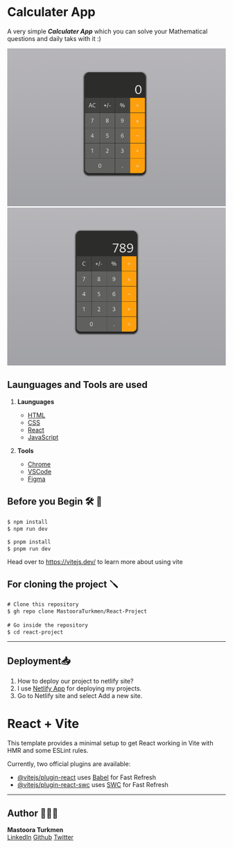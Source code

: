 # Calculater App

A very simple **_Calculater App_** which you can solve your Mathematical questions and daily taks with it :)

![Alt text](./images/image.png)
![Alt text](./images/image-1.png)


## Launguages and Tools are used

1. **Launguages**
    + [HTML](https://github.com/topics/html)
    + [CSS](https://github.com/topics/css)
    + [React](https://github.com/topics/react)
    + [JavaScript](https://github.com/topics/javascript)

2. **Tools** 
    + [Chrome](https://github.com/topics/chrome)
    + [VSCode](https://github.com/topics/vscode)
    + [Figma](https://github.com/topics/figma)


## Before you Begin 🛠 🔨

```
$ npm install
$ npm run dev
```

```
$ pnpm install
$ pnpm run dev
```

Head over to https://vitejs.dev/ to learn more about using vite

## For cloning the project 🪛

```
# Clone this repository
$ gh repo clone MastooraTurkmen/React-Project

# Go inside the repository
$ cd react-project
```

------


## Deployment📥

1. How to deploy our project to netlify site?
2. I use [Netlify App](https://app.netlify.com/) for deploying my projects.
3. Go to Netlify site and select Add a new site.

# React + Vite

This template provides a minimal setup to get React working in Vite with HMR and some ESLint rules.

Currently, two official plugins are available:

- [@vitejs/plugin-react](https://github.com/vitejs/vite-plugin-react/blob/main/packages/plugin-react/README.md) uses [Babel](https://babeljs.io/) for Fast Refresh
- [@vitejs/plugin-react-swc](https://github.com/vitejs/vite-plugin-react-swc) uses [SWC](https://swc.rs/) for Fast Refresh

------


## Author 👩🏻‍💻 

**Mastoora Turkmen**  
[LinkedIn](https://www.linkedin.com/in/mastoora-turkmen/) 
[Github](https://github.com/MastooraTurkmen/) 
[Twitter](https://twitter.com/MastooraJ22)